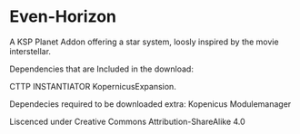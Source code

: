 # Even-Horizon 
A KSP Planet Addon offering a star system, loosly inspired by the movie interstellar.

Dependencies that are Included in the download:

CTTP
INSTANTIATOR
KopernicusExpansion.

Dependecies required to be downloaded extra:
Kopenicus
Modulemanager

Liscenced under Creative Commons Attribution-ShareAlike 4.0
